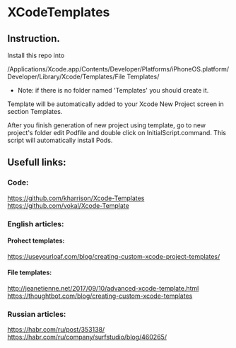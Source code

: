 # XCodeTemplates

## Instruction.

Install this repo into

/Applications/Xcode.app/Contents/Developer/Platforms/iPhoneOS.platform/Developer/Library/Xcode/Templates/File Templates/

* Note: if there is no folder named 'Templates' you should create it.

Template will be automatically added to your Xcode New Project screen in section Templates.

After you finish generation of new project using template, go to new project's folder edit Podfile and double click on InitialScript.command. This script will automatically install Pods.

## Usefull links:

### Code:
https://github.com/kharrison/Xcode-Templates
https://github.com/vokal/Xcode-Template

### English articles:
#### Prohect templates:
https://useyourloaf.com/blog/creating-custom-xcode-project-templates/

#### File templates:
http://jeanetienne.net/2017/09/10/advanced-xcode-template.html
https://thoughtbot.com/blog/creating-custom-xcode-templates

### Russian articles:
https://habr.com/ru/post/353138/
https://habr.com/ru/company/surfstudio/blog/460265/
